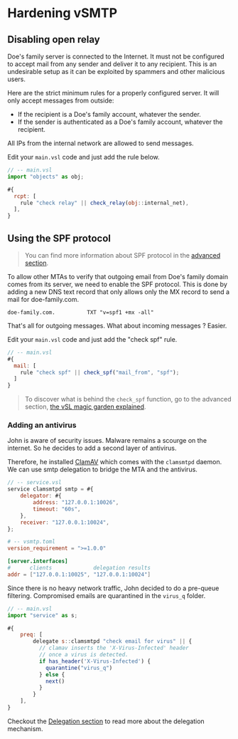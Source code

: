 # Hardening vSMTP

## Disabling open relay

Doe's family server is connected to the Internet. It must not be configured to accept mail from any sender and deliver it to any recipient. This is an undesirable setup as it can be exploited by spammers and other malicious users.

Here are the strict minimum rules for a properly configured server. It will only accept messages from outside:

- If the recipient is a Doe's family account, whatever the sender.
- If the sender is authenticated as a Doe's family account, whatever the recipient.

All IPs from the internal network are allowed to send messages.

Edit your `main.vsl` code and just add the rule below.

```javascript
// -- main.vsl
import "objects" as obj;

#{
  rcpt: [
    rule "check relay" || check_relay(obj::internal_net),
  ],
}
```

## Using the SPF protocol

> You can find more information about SPF protocol in the [advanced section].

[advanced section]: ../../advanced/eam/spf.md

To allow other MTAs to verify that outgoing email from Doe's family domain comes from its server, we need to enable the SPF protocol. This is done by adding a new DNS text record that only allows only the MX record to send a mail for doe-family.com.

```shell
doe-family.com.          TXT "v=spf1 +mx -all"
```

That's all for outgoing messages. What about incoming messages ? Easier.

Edit your `main.vsl` code and just add the "check spf" rule.

```javascript
// -- main.vsl
#{
  mail: [
    rule "check spf" || check_spf("mail_from", "spf");
  ]
}
```

> To discover what is behind the `check_spf` function, go to the advanced section, [the vSL magic garden explained].

[the vSL magic garden explained]: ../../advanced/magic.md

### Adding an antivirus

John is aware of security issues. Malware remains a scourge on the internet.
So he decides to add a second layer of antivirus.

Therefore, he installed [ClamAV](https://www.clamav.net/) which comes with the `clamsmtpd` daemon. We can use
smtp delegation to bridge the MTA and the antivirus.

```javascript
// -- service.vsl
service clamsmtpd smtp = #{
    delegator: #{
        address: "127.0.0.1:10026",
        timeout: "60s",
    },
    receiver: "127.0.0.1:10024",
};
```

```toml
# -- vsmtp.toml
version_requirement = ">=1.0.0"

[server.interfaces]
#      clients             delegation results
addr = ["127.0.0.1:10025", "127.0.0.1:10024"]
```

Since there is no heavy network traffic, John decided to do a pre-queue filtering.
Compromised emails are quarantined in the `virus_q` folder.

```js
// -- main.vsl
import "service" as s;

#{
    preq: [
        delegate s::clamsmtpd "check email for virus" || {
          // clamav inserts the 'X-Virus-Infected' header
          // once a virus is detected. 
          if has_header('X-Virus-Infected') {
            quarantine("virus_q")
          } else {
            next()
          }
        }
    ],
}
```

Checkout the [Delegation section](start/configuration/delegation.md) to read more about the delegation mechanism.